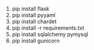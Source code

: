 1. pip install flask
2. pip install pyyaml
3. pip install chardet
4. pip install -r requirements.txt
5. pip install sqlalchemy pymysql
6. pip install gunicorn



